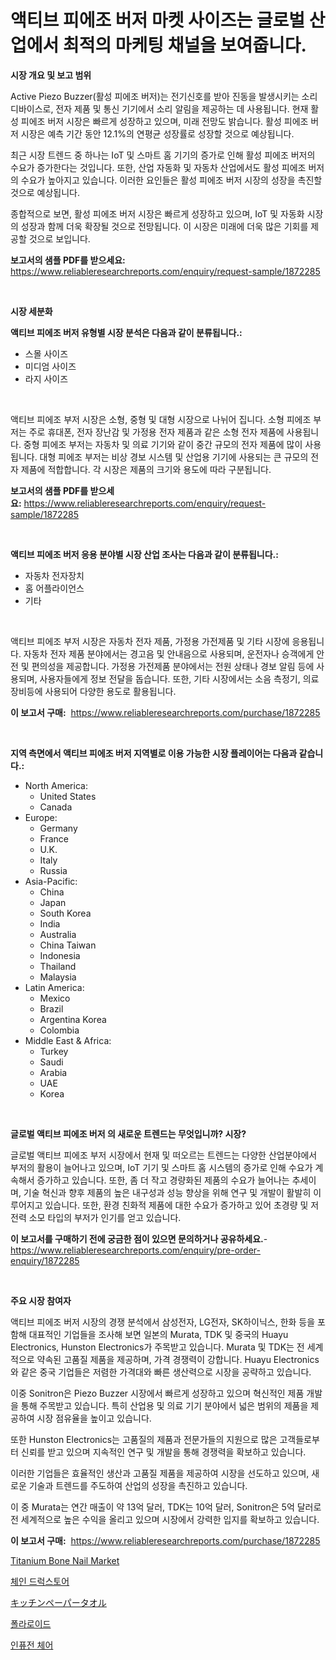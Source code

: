 <p><h1>액티브 피에조 버저 마켓 사이즈는 글로벌 산업에서 최적의 마케팅 채널을 보여줍니다.</h1></p><p><strong>시장 개요 및 보고 범위</strong></p>
<p><p>Active Piezo Buzzer(활성 피에조 버저)는 전기신호를 받아 진동을 발생시키는 소리 디바이스로, 전자 제품 및 통신 기기에서 소리 알림을 제공하는 데 사용됩니다. 현재 활성 피에조 버저 시장은 빠르게 성장하고 있으며, 미래 전망도 밝습니다. 활성 피에조 버저 시장은 예측 기간 동안 12.1%의 연평균 성장률로 성장할 것으로 예상됩니다.</p><p>최근 시장 트렌드 중 하나는 IoT 및 스마트 홈 기기의 증가로 인해 활성 피에조 버저의 수요가 증가한다는 것입니다. 또한, 산업 자동화 및 자동차 산업에서도 활성 피에조 버저의 수요가 높아지고 있습니다. 이러한 요인들은 활성 피에조 버저 시장의 성장을 촉진할 것으로 예상됩니다.</p><p>종합적으로 보면, 활성 피에조 버저 시장은 빠르게 성장하고 있으며, IoT 및 자동화 시장의 성장과 함께 더욱 확장될 것으로 전망됩니다. 이 시장은 미래에 더욱 많은 기회를 제공할 것으로 보입니다.</p></p>
<p><strong>보고서의 샘플 PDF를 받으세요:</strong> <a href="https://www.reliableresearchreports.com/enquiry/request-sample/1872285">https://www.reliableresearchreports.com/enquiry/request-sample/1872285</a></p>
<p>&nbsp;</p>
<p><strong>시장 세분화</strong></p>
<p><strong>액티브 피에조 버저 유형별 시장 분석은 다음과 같이 분류됩니다.:</strong></p>
<p><ul><li>스몰 사이즈</li><li>미디엄 사이즈</li><li>라지 사이즈</li></ul></p>
<p>&nbsp;</p>
<p><p>액티브 피에조 부저 시장은 소형, 중형 및 대형 시장으로 나뉘어 집니다. 소형 피에조 부저는 주로 휴대폰, 전자 장난감 및 가정용 전자 제품과 같은 소형 전자 제품에 사용됩니다. 중형 피에조 부저는 자동차 및 의료 기기와 같이 중간 규모의 전자 제품에 많이 사용됩니다. 대형 피에조 부저는 비상 경보 시스템 및 산업용 기기에 사용되는 큰 규모의 전자 제품에 적합합니다. 각 시장은 제품의 크기와 용도에 따라 구분됩니다.</p></p>
<p><strong>보고서의 샘플 PDF를 받으세요:</strong>&nbsp;<a href="https://www.reliableresearchreports.com/enquiry/request-sample/1872285">https://www.reliableresearchreports.com/enquiry/request-sample/1872285</a></p>
<p>&nbsp;</p>
<p><strong> 액티브 피에조 버저 응용 분야별 시장 산업 조사는 다음과 같이 분류됩니다.:</strong></p>
<p><ul><li>자동차 전자장치</li><li>홈 어플라이언스</li><li>기타</li></ul></p>
<p>&nbsp;</p>
<p><p>액티브 피에조 부저 시장은 자동차 전자 제품, 가정용 가전제품 및 기타 시장에 응용됩니다. 자동차 전자 제품 분야에서는 경고음 및 안내음으로 사용되며, 운전자나 승객에게 안전 및 편의성을 제공합니다. 가정용 가전제품 분야에서는 전원 상태나 경보 알림 등에 사용되며, 사용자들에게 정보 전달을 돕습니다. 또한, 기타 시장에서는 소음 측정기, 의료 장비등에 사용되어 다양한 용도로 활용됩니다.</p></p>
<p><strong>이 보고서 구매:</strong>&nbsp; <a href="https://www.reliableresearchreports.com/purchase/1872285">https://www.reliableresearchreports.com/purchase/1872285</a></p>
<p>&nbsp;</p>
<p><strong>지역 측면에서 액티브 피에조 버저 지역별로 이용 가능한 시장 플레이어는 다음과 같습니다.:</strong></p>
<p><ul>
    <li>
        North America:
        <ul>
            <li>United States</li>
            <li>Canada</li>
        </ul>
    </li>
    <li>
        Europe:
        <ul>
            <li>Germany</li>
            <li>France</li>
            <li>U.K.</li>
            <li>Italy</li>
            <li>Russia</li>
        </ul>
    </li>
    <li>
        Asia-Pacific:
        <ul>
            <li>China</li>
            <li>Japan</li>
            <li>South Korea</li>
            <li>India</li>
            <li>Australia</li>
            <li>China Taiwan</li>
            <li>Indonesia</li>
            <li>Thailand</li>
            <li>Malaysia</li>
        </ul>
    </li>
    <li>
        Latin America:
        <ul>
            <li>Mexico</li>
            <li>Brazil</li>
            <li>Argentina Korea</li>
            <li>Colombia</li>
        </ul>
    </li>
    <li>
        Middle East & Africa:
        <ul>
            <li>Turkey</li>
            <li>Saudi</li>
            <li>Arabia</li>
            <li>UAE</li>
            <li>Korea</li>
        </ul>
    </li>
    </ul></p>
<p>&nbsp;</p>
<p><strong>글로벌 액티브 피에조 버저 의 새로운 트렌드는 무엇입니까? 시장?</strong></p>
<p><p>글로벌 액티브 피에조 부저 시장에서 현재 및 떠오르는 트렌드는 다양한 산업분야에서 부저의 활용이 늘어나고 있으며, IoT 기기 및 스마트 홈 시스템의 증가로 인해 수요가 계속해서 증가하고 있습니다. 또한, 좀 더 작고 경량화된 제품의 수요가 늘어나는 추세이며, 기술 혁신과 향후 제품의 높은 내구성과 성능 향상을 위해 연구 및 개발이 활발히 이루어지고 있습니다. 또한, 환경 친화적 제품에 대한 수요가 증가하고 있어 초경량 및 저전력 소모 타입의 부저가 인기를 얻고 있습니다.</p></p>
<p><strong>이 보고서를 구매하기 전에 궁금한 점이 있으면 문의하거나 공유하세요.</strong>- <a href="https://www.reliableresearchreports.com/enquiry/pre-order-enquiry/1872285">https://www.reliableresearchreports.com/enquiry/pre-order-enquiry/1872285</a></p>
<p>&nbsp;</p>
<p><strong>주요 시장 참여자</strong></p>
<p><p>액티브 피에조 버저 시장의 경쟁 분석에서 삼성전자, LG전자, SK하이닉스, 한화 등을 포함해 대표적인 기업들을 조사해 보면 일본의 Murata, TDK 및 중국의 Huayu Electronics, Hunston Electronics가 주목받고 있습니다. Murata 및 TDK는 전 세계적으로 약속된 고품질 제품을 제공하며, 가격 경쟁력이 강합니다. Huayu Electronics와 같은 중국 기업들은 저렴한 가격대와 빠른 생산력으로 시장을 공략하고 있습니다.</p><p>이중 Sonitron은 Piezo Buzzer 시장에서 빠르게 성장하고 있으며 혁신적인 제품 개발을 통해 주목받고 있습니다. 특히 산업용 및 의료 기기 분야에서 넓은 범위의 제품을 제공하여 시장 점유율을 높이고 있습니다.</p><p>또한 Hunston Electronics는 고품질의 제품과 전문가들의 지원으로 많은 고객들로부터 신뢰를 받고 있으며 지속적인 연구 및 개발을 통해 경쟁력을 확보하고 있습니다.</p><p>이러한 기업들은 효율적인 생산과 고품질 제품을 제공하여 시장을 선도하고 있으며, 새로운 기술과 트렌드를 주도하여 산업의 성장을 촉진하고 있습니다.</p><p>이 중 Murata는 연간 매출이 약 13억 달러, TDK는 10억 달러, Sonitron은 5억 달러로 전 세계적으로 높은 수익을 올리고 있으며 시장에서 강력한 입지를 확보하고 있습니다.</p></p>
<p><strong>이 보고서 구매:</strong>&nbsp;&nbsp;<a href="https://www.reliableresearchreports.com/purchase/1872285">https://www.reliableresearchreports.com/purchase/1872285</a></p>
<p><p><a href="https://issuu.com/reportprime-2/docs/titanium-bone-nail-market-size-2030.pptx">Titanium Bone Nail Market</a></p><p><a href="https://medium.com/@stanleylyittle554467/%EC%82%AC%EC%8A%AC-%EC%95%BD%EA%B5%AD-%EC%8B%9C%EC%9E%A5-%EB%B3%B4%EA%B3%A0%EC%84%9C%EB%8A%94-%EC%8B%9C%EC%9E%A5%EC%9D%98-%EC%B5%9C%EC%8B%A0-%EB%8F%99%ED%96%A5%EA%B3%BC-%EC%84%B1%EC%9E%A5-%EA%B8%B0%ED%9A%8C%EB%A5%BC-%EB%82%98%ED%83%80%EB%83%85%EB%8B%88%EB%8B%A4-72fecd91da5c">체인 드럭스토어</a></p><p><a href="https://github.com/zjkmgcs938405/Market-Research-Report-List-1/blob/main/99976182617.md">キッチンペーパータオル</a></p><p><a href="https://github.com/vsnao330707/Market-Research-Report-List-1/blob/main/47592572189.md">폴라로이드</a></p><p><a href="https://medium.com/@conradkirrlin76575/%EC%A3%BC%EC%9E%85-%EC%9D%98%EC%9E%90-%EC%8B%9C%EC%9E%A5-%EC%A1%B0%EC%82%AC-%EB%B3%B4%EA%B3%A0%EC%84%9C-%EA%B7%B8-%EC%97%AD%EC%82%AC-%EB%B0%8F-2024%EB%85%84%EB%B6%80%ED%84%B0-2031%EB%85%84%EA%B9%8C%EC%A7%80%EC%9D%98-%EC%98%88%EC%B8%A1-c7dda74abd58">인퓨전 체어</a></p></p>
